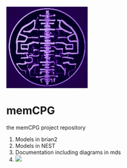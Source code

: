 ![](https://raw.githubusercontent.com/max-talanov/bypass/main/figs/memCPG_4_214x214.png)
# memCPG
the memCPG project repository
1. Models in brian2
1. Models in NEST
1. Documentation including diagrams in mds
2. ![](https://i.pinimg.com/originals/e7/f1/d7/e7f1d70d44fca110a12a566e84e9a8f2.jpg)

